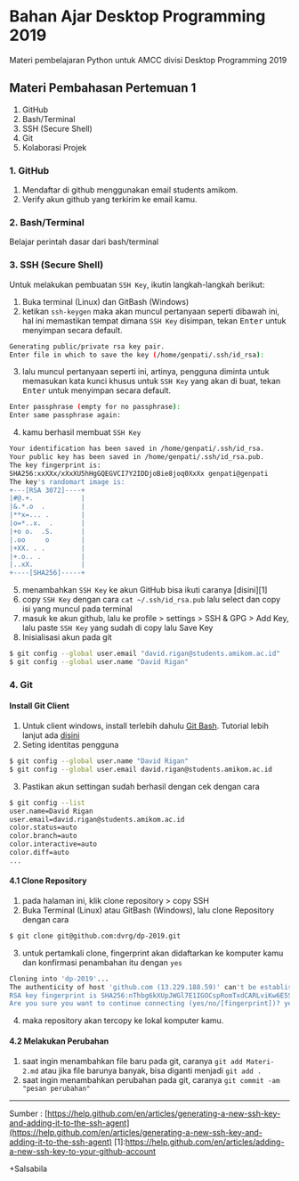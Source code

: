 # Bahan Ajar Desktop Programming 2019
Materi pembelajaran Python untuk AMCC divisi Desktop Programming 2019

## Materi Pembahasan Pertemuan 1
1. GitHub
2. Bash/Terminal
3. SSH (Secure Shell)
4. Git
5. Kolaborasi Projek

### 1. GitHub
1. Mendaftar di github menggunakan email students amikom.
2. Verify akun github yang terkirim ke email kamu.

### 2. Bash/Terminal
Belajar perintah dasar dari bash/terminal

### 3. SSH (Secure Shell)
Untuk melakukan pembuatan `SSH Key`, ikutin langkah-langkah berikut:
1. Buka terminal (Linux) dan GitBash (Windows)
2. ketikan `ssh-keygen` maka akan muncul pertanyaan seperti dibawah ini, hal ini memastikan tempat dimana `SSH Key` disimpan, tekan <kbd>Enter</kbd> untuk menyimpan secara default.
```bash
Generating public/private rsa key pair.
Enter file in which to save the key (/home/genpati/.ssh/id_rsa):
```
3. lalu muncul pertanyaan seperti ini, artinya, pengguna diminta untuk memasukan kata kunci khusus untuk `SSH Key` yang akan di buat, tekan <kbd>Enter</kbd> untuk menyimpan secara default.
```bash
Enter passphrase (empty for no passphrase):
Enter same passphrase again:
```
4. kamu berhasil membuat `SSH Key`
```bash
Your identification has been saved in /home/genpati/.ssh/id_rsa.
Your public key has been saved in /home/genpati/.ssh/id_rsa.pub.
The key fingerprint is:
SHA256:xxXXx/xXxXU5hHgGQEGVCI7Y2IDDjoBie8joq0XxXx genpati@genpati
The key's randomart image is:
+---[RSA 3072]----+
|#@.+.            |
|&.*.o  .         |
|**x=... .        |
|o=*..x.  .       |
|+o o.  .S.       |
|.oo     o        |
|+XX. . .         |
|+.o.. .          |
|..xX.            |
+----[SHA256]-----+

```
5. menambahkan `SSH Key` ke akun GitHub bisa ikuti caranya [disini][1]
6. copy `SSH Key` dengan cara `cat ~/.ssh/id_rsa.pub` lalu select dan copy isi yang muncul pada terminal
7. masuk ke akun github, lalu ke profile > settings > SSH & GPG > Add Key, lalu paste `SSH Key` yang sudah di copy lalu Save Key
8. Inisialisasi akun pada git
```bash
$ git config --global user.email "david.rigan@students.amikom.ac.id"
$ git config --global user.name "David Rigan"
```
### 4. Git
#### Install Git Client
1. Untuk client windows, install terlebih dahulu [Git Bash](https://git-scm.com/downloads). Tutorial lebih lanjut ada [disini](https://git-scm.com/book/id/v1/Memulai-Git-Menginstall-Git#Menginstall-pada-Sistem-Operasi-Windows)
2. Seting identitas pengguna
```bash
$ git config --global user.name "David Rigan"
$ git config --global user.email david.rigan@students.amikom.ac.id
```
3. Pastikan akun settingan sudah berhasil dengan cek dengan cara
```bash
$ git config --list
user.name=David Rigan
user.email=david.rigan@students.amikom.ac.id
color.status=auto
color.branch=auto
color.interactive=auto
color.diff=auto
...
```

#### 4.1 Clone Repository
1. pada halaman ini, klik clone repository > copy SSH
2. Buka Terminal (Linux) atau GitBash (Windows), lalu clone Repository dengan cara
```bash
$ git clone git@github.com:dvrg/dp-2019.git
```
3. untuk pertamkali clone, fingerprint akan didaftarkan ke komputer kamu dan konfirmasi penambahan itu dengan `yes`
```bash
Cloning into 'dp-2019'...
The authenticity of host 'github.com (13.229.188.59)' can't be established.
RSA key fingerprint is SHA256:nThbg6kXUpJWGl7E1IGOCspRomTxdCARLviKw6E5SY8.
Are you sure you want to continue connecting (yes/no/[fingerprint])? yes

```
4. maka repository akan tercopy ke lokal komputer kamu.

#### 4.2 Melakukan Perubahan
1. saat ingin menambahkan file baru pada git, caranya `git add Materi-2.md` atau jika file barunya banyak, bisa diganti menjadi `git add .`
2. saat ingin menambahkan perubahan pada git, caranya `git commit -am "pesan perubahan"`

---

Sumber :
[https://help.github.com/en/articles/generating-a-new-ssh-key-and-adding-it-to-the-ssh-agent](https://help.github.com/en/articles/generating-a-new-ssh-key-and-adding-it-to-the-ssh-agent)
[1]:https://help.github.com/en/articles/adding-a-new-ssh-key-to-your-github-account

+Salsabila
